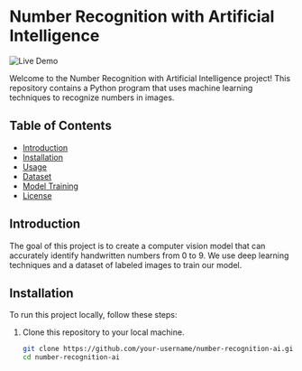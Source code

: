 # Number Recognition with Artificial Intelligence

![Live Demo]([logo.png](https://ravendano014.github.io/ianumbers/)) <!-- Si tienes un logo, puedes incluirlo aquí -->

Welcome to the Number Recognition with Artificial Intelligence project! This repository contains a Python program that uses machine learning techniques to recognize numbers in images.

## Table of Contents
- [Introduction](#introduction)
- [Installation](#installation)
- [Usage](#usage)
- [Dataset](#dataset)
- [Model Training](#model-training)
- [License](#license)

## Introduction

The goal of this project is to create a computer vision model that can accurately identify handwritten numbers from 0 to 9. We use deep learning techniques and a dataset of labeled images to train our model.

## Installation

To run this project locally, follow these steps:

1. Clone this repository to your local machine.
   ```bash
   git clone https://github.com/your-username/number-recognition-ai.git
   cd number-recognition-ai
